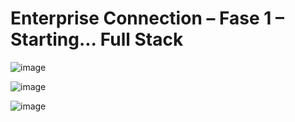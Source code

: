 # Enterprise Connection – Fase 1 – Starting... Full Stack

![image](https://user-images.githubusercontent.com/81816418/193376352-dffae102-c850-44bc-94dd-fa7d3525a58e.png)

![image](https://user-images.githubusercontent.com/81816418/193376388-f83f0b01-3b3d-4aff-ae5b-4e1aad0ec3b8.png)

![image](https://user-images.githubusercontent.com/81816418/193376399-0ddad4ff-db56-4346-937b-7d9143c5682b.png)


